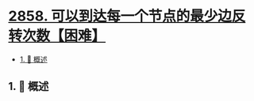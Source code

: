 # [2858. 可以到达每一个节点的最少边反转次数【困难】](https://github.com/tnotesjs/TNotes.leetcode/tree/main/notes/2858.%20%E5%8F%AF%E4%BB%A5%E5%88%B0%E8%BE%BE%E6%AF%8F%E4%B8%80%E4%B8%AA%E8%8A%82%E7%82%B9%E7%9A%84%E6%9C%80%E5%B0%91%E8%BE%B9%E5%8F%8D%E8%BD%AC%E6%AC%A1%E6%95%B0%E3%80%90%E5%9B%B0%E9%9A%BE%E3%80%91)

<!-- region:toc -->

- [1. 📝 概述](#1--概述)

<!-- endregion:toc -->

## 1. 📝 概述
